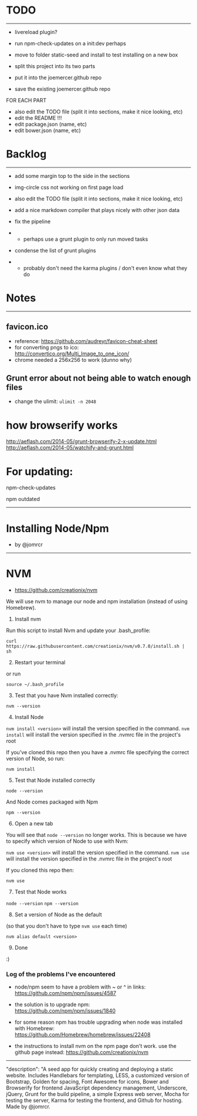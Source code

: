 # TODO
________


- livereload plugin?

- run npm-check-updates on a init:dev perhaps

- move to folder static-seed and install to test installing on a new box


- split this project into its two parts
- put it into the joemercer.github repo
- save the existing joemercer.github repo

FOR EACH PART
- also edit the TODO file (split it into sections, make it nice looking, etc)
- edit the README !!!
- edit package.json (name, etc)
- edit bower.json (name, etc)



# Backlog
___________

- add some margin top to the side in the sections
- img-circle css not working on first page load



- also edit the TODO file (split it into sections, make it nice looking, etc)
- add a nice markdown compiler that plays nicely with other json data
- fix the pipeline
- - perhaps use a grunt plugin to only run moved tasks
- condense the list of grunt plugins
- - probably don't need the karma plugins / don't even know what they do



# Notes
_________

## favicon.ico
- reference: https://github.com/audreyr/favicon-cheat-sheet
- for converting pngs to ico: http://convertico.org/Multi_Image_to_one_icon/
- chrome needed a 256x256 to work (dunno why)

## Grunt error about not being able to watch enough files
- change the ulimit: `ulimit -n 2048`



# how browserify works
http://aeflash.com/2014-05/grunt-browserify-2-x-update.html
http://aeflash.com/2014-05/watchify-and-grunt.html


# For updating:

npm-check-updates

npm outdated


_______________________

# Installing Node/Npm
- by @jomrcr
_______________________

# NVM
- https://github.com/creationix/nvm

We will use nvm to manage our node and npm installation (instead of using Homebrew).

1. Install nvm

Run this script to install Nvm and update your .bash_profile:

`curl https://raw.githubusercontent.com/creationix/nvm/v0.7.0/install.sh | sh`

2. Restart your terminal

or run

`source ~/.bash_profile`

3. Test that you have Nvm installed correctly:

`nvm --version`

4. Install Node

`nvm install <version>` will install the version specified in the command.
`nvm install` will install the version specified in the .nvmrc file in the project's root

If you've cloned this repo then you have a .nvmrc file specifying the correct version of Node, so run:

`nvm install`

5. Test that Node installed correctly

`node --version`

And Node comes packaged with Npm

`npm --version`

6. Open a new tab

You will see that `node --version` no longer works. This is because we have to specify which version of Node to use with Nvm:

`nvm use <version>` will install the version specified in the command.
`nvm use` will install the version specified in the .nvmrc file in the project's root

If you cloned this repo then:

`nvm use`

7. Test that Node works

`node --version`
`npm --version`

8. Set a version of Node as the default

(so that you don't have to type `nvm use` each time)

`nvm alias default <version>`

9. Done

:)






### Log of the problems I've encountered

- node/npm seem to have a problem with ~ or ^ in links: https://github.com/npm/npm/issues/4587

- the solution is to upgrade npm: https://github.com/npm/npm/issues/1840

- for some reason npm has trouble upgrading when node was installed with Homebrew: https://github.com/Homebrew/homebrew/issues/22408

- the instructions to install nvm on the npm page don't work. use the github page instead: https://github.com/creationix/nvm



_____________________________________________________________________














"description": "A seed app for quickly creating and deploying a static website. Includes Handlebars for templating, LESS, a customized version of Bootstrap, Golden for spacing, Font Awesome for icons, Bower and Browserify for frontend JavaScript dependency management, Underscore, jQuery, Grunt for the build pipeline, a simple Express web server, Mocha for testing the server, Karma for testing the frontend, and Github for hosting. Made by @jomrcr.